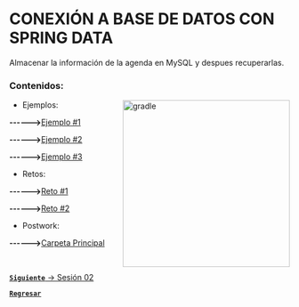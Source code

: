 # CONEXIÓN A BASE DE DATOS CON SPRING DATA

Almacenar la información de la agenda en MySQL y despues recuperarlas.

### Contenidos:

<img align="right" src="https://kinsta.com/wp-content/uploads/2019/04/logo-mysql-1.svg" alt="gradle" width="300"/>

<ul>
    <li>
    Ejemplos:
    </li>
</ul>

<strong>------></strong>[Ejemplo #1](./ejemplos/ejemplo1/build.gradle)

<strong>------></strong>[Ejemplo #2](./ejemplos/ejemplo1/build.gradle)

<strong>------></strong>[Ejemplo #3](./ejemplos/ejemplo1/build.gradle)
<ul>
    <li>
    Retos:
    </li>
</ul>

<strong>------></strong>[Reto #1](./retos/reto1/src)

<strong>------></strong>[Reto #2](./retos/reto2/src)
  <ul>
    <li>
    Postwork:
    </li>
</ul>  

<strong>------></strong>[Carpeta Principal](./postwork)


<br>

[**`Siguiente`** -> Sesión 02](../Sesion2/Postwork)

[**`Regresar`**](./)
